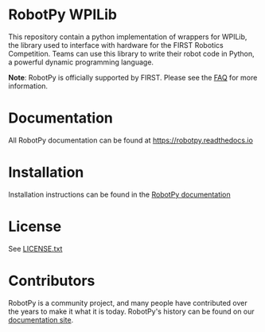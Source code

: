 RobotPy WPILib
==============

This repository contain a python implementation of wrappers for WPILib,
the library used to interface with hardware for the FIRST Robotics Competition. 
Teams can use this library to write their robot code in Python, a powerful dynamic
programming language.

**Note**: RobotPy is officially supported by FIRST. Please see the 
[FAQ](https://robotpy.github.io/faq/) for more information.

Documentation
=============

All RobotPy documentation can be found at https://robotpy.readthedocs.io

Installation
============

Installation instructions can be found in the [RobotPy documentation](https://robotpy.readthedocs.io/en/latest/getting_started.html)


License
=======

See [LICENSE.txt](LICENSE.txt)

Contributors
============

RobotPy is a community project, and many people have contributed over the years
to make it what it is today. RobotPy's history can be found on our
[documentation site](https://robotpy.readthedocs.io/en/stable/faq.html#who-created-robotpy).
